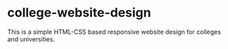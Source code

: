 # college-website-design
This is a simple HTML-CSS based responsive website design for colleges and universities.
